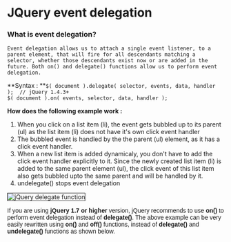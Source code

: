 # JQuery event delegation

### What is event delegation?
`Event delegation allows us to attach a single event listener, to a parent element, that will fire for all descendants matching a selector, whether those descendants exist now or are added in the future. Both on() and delegate() functions allow us to perform event delegation.`

**Syntax : **`$( document ).delegate( selector, events, data, handler );  // jQuery 1.4.3+`</br>
`$( document ).on( events, selector, data, handler ); `</br>

**How does the following example work :** 

1. When you click on a list item (li), the event gets bubbled up to its parent (ul) as the list item (li) does not have it's own click event handler 
2. The bubbled event is handled by the the parent (ul) element, as it has a click event handler.
3. When a new list item is added dynamicaly, you don't have to add the click event handler explicitly to it. Since the newly created list item (li) is added to the same parent element (ul), the click event of this list item also gets bubbled upto the same parent and will be handled by it.
4. undelegate() stops event delegation

<img alt="jQuery delegate function" border="1" src="http://1.bp.blogspot.com/-rg-Y_vExop0/VUPz998CvWI/AAAAAAAAa0U/BddiXhUAF7U/s1600/jQuery%2Bdelegate%2Bfunction.png">

<span style="font-family: Arial, Helvetica, sans-serif;">If you are using <b>jQuery 1.7 or higher</b> version, jQuery recommends to use <b>on()</b> to perform event delegation instead of <b>delegate()</b>. The above example can be very easily rewritten using <b>on() </b>and <b>off() </b>functions, instead of <b>delegate() </b>and <b>undelegate() </b>functions as shown below.</span>


 <script></br>
        $(document).ready(function () {</br>
           $("#btnClickMe").on("click",function(){      </br>   
               var data = "<li>Hello UK</li>";</br>
               $("ul").append(data);</br>
           })</br>
           $("ul").on("click","li",function(){</br>
               $(this).css('cursor', 'pointer').fadeOut(500);</br>
           })</br>
             $("#btnUndelegate").on("click", function () {</br>
                $("ul").off('click', 'li');</br>
            })</br>
           $("#btnClickMe").on("click", function () {</br>
                var data = "<li>Hello UK</li>";</br>
                $("ul").append(data);</br>
            })</br>
            $("ul").delegate("li", "click",  function () {</br>
                $(this).css('cursor', 'pointer').fadeOut(500);</br>
            })</br>
            $("#btnUndelegate").on("click",function(){</br>
                $("ul").undelegate('li', 'click');</br>
            })          </br>
        })</br>
    </script></br>
